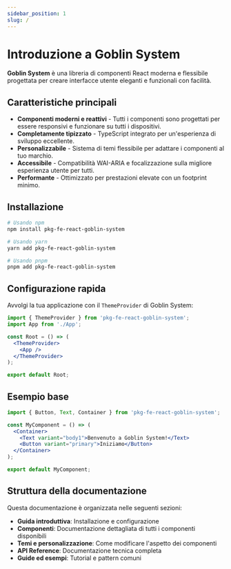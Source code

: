 ```yaml
---
sidebar_position: 1
slug: /
---
```


# Introduzione a Goblin System

**Goblin System** è una libreria di componenti React moderna e flessibile progettata per creare interfacce utente eleganti e funzionali con facilità.

## Caratteristiche principali

- **Componenti moderni e reattivi** - Tutti i componenti sono progettati per essere responsivi e funzionare su tutti i dispositivi.
- **Completamente tipizzato** - TypeScript integrato per un'esperienza di sviluppo eccellente.
- **Personalizzabile** - Sistema di temi flessibile per adattare i componenti al tuo marchio.
- **Accessibile** - Compatibilità WAI-ARIA e focalizzazione sulla migliore esperienza utente per tutti.
- **Performante** - Ottimizzato per prestazioni elevate con un footprint minimo.

## Installazione

```bash
# Usando npm
npm install pkg-fe-react-goblin-system

# Usando yarn
yarn add pkg-fe-react-goblin-system

# Usando pnpm
pnpm add pkg-fe-react-goblin-system
```

## Configurazione rapida

Avvolgi la tua applicazione con il `ThemeProvider` di Goblin System:

```jsx
import { ThemeProvider } from 'pkg-fe-react-goblin-system';
import App from './App';

const Root = () => (
  <ThemeProvider>
    <App />
  </ThemeProvider>
);

export default Root;
```

## Esempio base

```jsx
import { Button, Text, Container } from 'pkg-fe-react-goblin-system';

const MyComponent = () => (
  <Container>
    <Text variant="body1">Benvenuto a Goblin System!</Text>
    <Button variant="primary">Iniziamo</Button>
  </Container>
);

export default MyComponent;
```

## Struttura della documentazione

Questa documentazione è organizzata nelle seguenti sezioni:

- **Guida introduttiva**: Installazione e configurazione
- **Componenti**: Documentazione dettagliata di tutti i componenti disponibili
- **Temi e personalizzazione**: Come modificare l'aspetto dei componenti
- **API Reference**: Documentazione tecnica completa
- **Guide ed esempi**: Tutorial e pattern comuni
